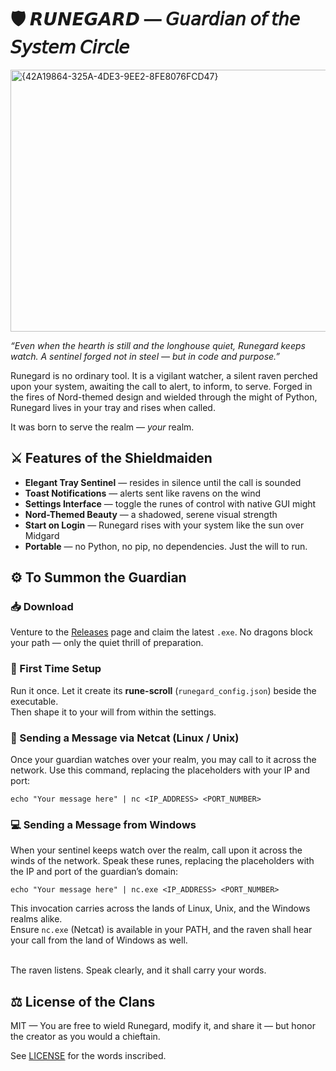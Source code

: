 # 🛡️ 𝙍𝙐𝙉𝙀𝙂𝘼𝙍𝘿 — 𝘎𝘶𝘢𝘳𝘥𝘪𝘢𝘯 𝘰𝘧 𝘵𝘩𝘦 𝘚𝘺𝘴𝘵𝘦𝘮 𝘊𝘪𝘳𝘤𝘭𝘦

<img width="754" height="419" alt="{42A19864-325A-4DE3-9EE2-8FE8076FCD47}" src="https://github.com/user-attachments/assets/5fc1bd74-c78f-4ee4-8bd4-a1b4c36c2637" />

*“Even when the hearth is still and the longhouse quiet, *Runegard* keeps watch. A sentinel forged not in steel — but in code and purpose.”*

Runegard is no ordinary tool. It is a vigilant watcher, a silent raven perched upon your system, awaiting the call to alert, to inform, to serve. Forged in the fires of Nord-themed design and wielded through the might of Python, Runegard lives in your tray and rises when called.

It was born to serve the realm — *your* realm.

## ⚔️ Features of the Shieldmaiden


- **Elegant Tray Sentinel** — resides in silence until the call is sounded  
- **Toast Notifications** — alerts sent like ravens on the wind  
- **Settings Interface** — toggle the runes of control with native GUI might  
- **Nord-Themed Beauty** — a shadowed, serene visual strength  
- **Start on Login** — Runegard rises with your system like the sun over Midgard  
- **Portable** — no Python, no pip, no dependencies. Just the will to run.

## ⚙️ To Summon the Guardian

### 📥 Download

Venture to the [Releases](https://github.com/DrakkarWolf/runegard/releases) page and claim the latest `.exe`. No dragons block your path — only the quiet thrill of preparation.

### 🧭 First Time Setup

Run it once. Let it create its **rune-scroll** (`runegard_config.json`) beside the executable.  
Then shape it to your will from within the settings.

### 💬 Sending a Message via Netcat (Linux / Unix)

Once your guardian watches over your realm, you may call to it across the network. Use this command, 
replacing the placeholders with your IP and port:

```
echo "Your message here" | nc <IP_ADDRESS> <PORT_NUMBER>
```

### 💻 Sending a Message from Windows

When your sentinel keeps watch over the realm, call upon it across the winds of the network. Speak these 
runes, replacing the placeholders with the IP and port of the guardian’s domain:

```
echo "Your message here" | nc.exe <IP_ADDRESS> <PORT_NUMBER>
```
This invocation carries across the lands of Linux, Unix, and the Windows realms alike.<br>
Ensure `nc.exe` (Netcat) is available in your PATH, and the raven shall hear your call from the land of Windows as well.<br><br>

The raven listens. Speak clearly, and it shall carry your words.

## ⚖️ License of the Clans
MIT — You are free to wield Runegard, modify it, and share it — but honor the creator as you would a chieftain.

See [LICENSE](https://github.com/DrakkarWolf/Runegard/blob/main/LICENSE) for the words inscribed.
